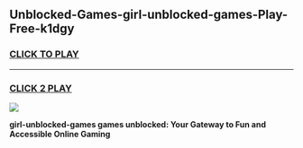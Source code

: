 
## Unblocked-Games-girl-unblocked-games-Play-Free-k1dgy
<h3>
<a href="https://premium76.site?title=girl-unblocked-games&ref=15A">CLICK TO PLAY</a></h3>
<hr>

<h3>
<a href="https://premium76.site?title=girl-unblocked-games&ref=15A">CLICK 2 PLAY</a>
  
</h3>

<a href="https://premium76.site?title=girl-unblocked-games&ref=15A"><img src="https://clearcache.store/games.png"></a>


**girl-unblocked-games games unblocked: Your Gateway to Fun and Accessible Online Gaming**
